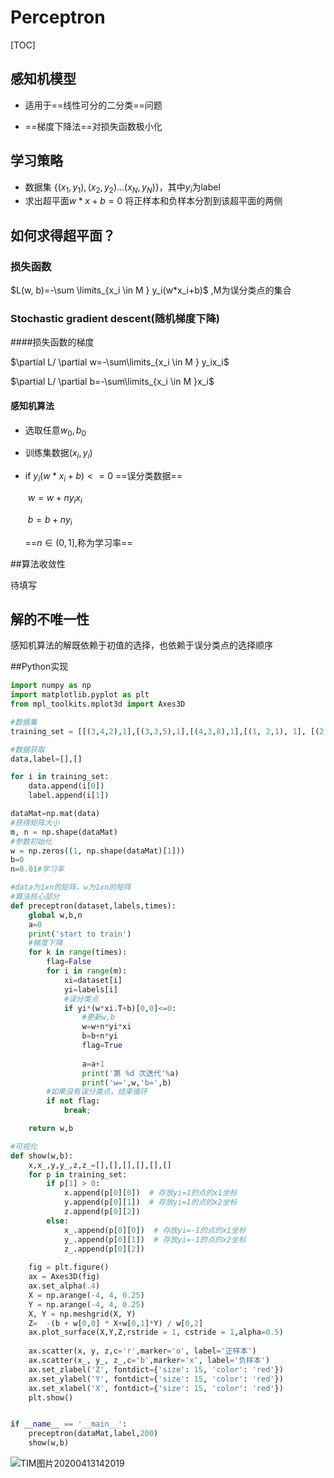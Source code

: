 # Perceptron

[TOC]



## 感知机模型

- 适用于==线性可分的二分类==问题

- ==梯度下降法==对损失函数极小化

  

## 学习策略

- 数据集	$\{(x_1,y_1),(x_2,y_2)...(x_N,y_N)\}$，其中$y_i$为label
- 求出超平面$w*x +b=0$ 将正样本和负样本分割到该超平面的两侧 



## 如何求得超平面？

### 损失函数

$L(w, b)=-\sum \limits_{x_i \in M } y_i(w*x_i+b)$  ,M为误分类点的集合

### Stochastic gradient descent(随机梯度下降)

####损失函数的梯度

$\partial L/ \partial w=-\sum\limits_{x_i \in M } y_ix_i$

$\partial L/ \partial b=-\sum\limits_{x_i \in M }x_i$

#### 感知机算法

- 选取任意$w_0,b_0$

- 训练集数据$(x_i,y_i)$

- if $y_i(w*x_i+b)<=0$ ==误分类数据==

  ​		$w=w+ny_ix_i$

  ​		$b=b+ny_i$

  ==$n \in(0,1]$,称为学习率== 



##算法收敛性

待填写



## 解的不唯一性

感知机算法的解既依赖于初值的选择，也依赖于误分类点的选择顺序



##Python实现

```python
import numpy as np
import matplotlib.pyplot as plt
from mpl_toolkits.mplot3d import Axes3D

#数据集
training_set = [[(3,4,2),1],[(3,3,5),1],[(4,3,8),1],[(1, 2,1), 1], [(2, 3,4), 1],[(0,1.5,3),-1], [(3, 1,-1), -1], [(4, 2,2), -1],[(3,2,10),-1]]

#数据获取
data,label=[],[]

for i in training_set:
    data.append(i[0])
    label.append(i[1])

dataMat=np.mat(data)
#获得矩阵大小
m, n = np.shape(dataMat)
#参数初始化
w = np.zeros((1, np.shape(dataMat)[1]))
b=0
n=0.01#学习率

#data为1xn的矩阵，w为1xn的矩阵
#算法核心部分
def preceptron(dataset,labels,times):
    global w,b,n
    a=0
    print('start to train')
    #梯度下降
    for k in range(times):
        flag=False
        for i in range(m):
            xi=dataset[i]
            yi=labels[i]
            #误分类点
            if yi*(w*xi.T+b)[0,0]<=0:
                #更新w,b
                w=w+n*yi*xi
                b=b+n*yi
                flag=True
                
                a=a+1
                print('第 %d 次迭代'%a)
                print('w=',w,'b=',b)
        #如果没有误分类点，结束循环
        if not flag:
            break;   

    return w,b

#可视化
def show(w,b):
    x,x_,y,y_,z,z_=[],[],[],[],[],[]
    for p in training_set:
        if p[1] > 0:
            x.append(p[0][0])  # 存放yi=1的点的x1坐标
            y.append(p[0][1])  # 存放yi=1的点的x2坐标
            z.append(p[0][2])
        else:
            x_.append(p[0][0])  # 存放yi=-1的点的x1坐标
            y_.append(p[0][1])  # 存放yi=-1的点的x2坐标
            z_.append(p[0][2])
        
    fig = plt.figure()
    ax = Axes3D(fig)
    ax.set_alpha(.4)
    X = np.arange(-4, 4, 0.25)
    Y = np.arange(-4, 4, 0.25)
    X, Y = np.meshgrid(X, Y)
    Z=  -(b + w[0,0] * X+w[0,1]*Y) / w[0,2]
    ax.plot_surface(X,Y,Z,rstride = 1, cstride = 1,alpha=0.5)
    
    ax.scatter(x, y, z,c='r',marker='o', label='正样本')
    ax.scatter(x_, y_, z_,c='b',marker='x', label='负样本')
    ax.set_zlabel('Z', fontdict={'size': 15, 'color': 'red'})
    ax.set_ylabel('Y', fontdict={'size': 15, 'color': 'red'})
    ax.set_xlabel('X', fontdict={'size': 15, 'color': 'red'})
    plt.show()


if __name__ == '__main__':
    preceptron(dataMat,label,200)
    show(w,b)
```

![TIM图片20200413142019](F:\BLOG\IMG\TIM图片20200413142019.png)


